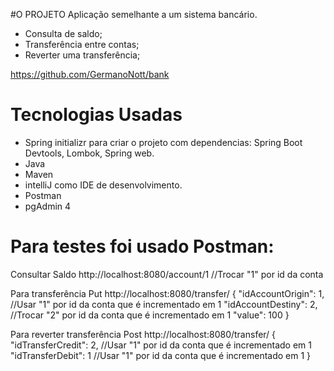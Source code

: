 #O PROJETO
Aplicação semelhante a um sistema bancário.
- Consulta de saldo;
- Transferência entre contas;
- Reverter uma transferência;

https://github.com/GermanoNott/bank



# Tecnologias Usadas
- Spring initializr para criar o projeto com dependencias: Spring Boot Devtools, Lombok, Spring web.
- Java 
- Maven
- intelliJ como IDE de desenvolvimento.
- Postman
- pgAdmin 4

# Para testes foi usado Postman:
Consultar Saldo
http://localhost:8080/account/1 //Trocar "1" por id da conta

Para transferência
Put http://localhost:8080/transfer/
{
"idAccountOrigin": 1,  //Usar "1" por id da conta que é incrementado em 1
"idAccountDestiny": 2, //Trocar "2" por id da conta que é incrementado em 1
"value": 100
}

Para reverter transferência
Post http://localhost:8080/transfer/
{
"idTransferCredit": 2, //Usar "1" por id da conta que é incrementado em 1
"idTransferDebit": 1 //Usar "1" por id da conta que é incrementado em 1
}
